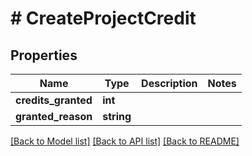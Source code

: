 # # CreateProjectCredit

## Properties

Name | Type | Description | Notes
------------ | ------------- | ------------- | -------------
**credits_granted** | **int** |  |
**granted_reason** | **string** |  |

[[Back to Model list]](../../README.md#models) [[Back to API list]](../../README.md#endpoints) [[Back to README]](../../README.md)
